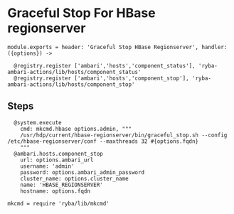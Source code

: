 
# Graceful Stop For HBase regionserver

    module.exports = header: 'Graceful Stop HBase Regionserver', handler: ({options}) ->

      @registry.register ['ambari','hosts','component_status'], 'ryba-ambari-actions/lib/hosts/component_status'
      @registry.register ['ambari','hosts','component_stop'], 'ryba-ambari-actions/lib/hosts/component_stop'

## Steps

      
      @system.execute
        cmd: mkcmd.hbase options.admin, """
        /usr/hdp/current/hbase-regionserver/bin/graceful_stop.sh --config /etc/hbase-regionserver/conf --maxthreads 32 #{options.fqdn}
        """
      @ambari.hosts.component_stop
        url: options.ambari_url
        username: 'admin'
        password: options.ambari_admin_password
        cluster_name: options.cluster_name
        name: 'HBASE_REGIONSERVER'
        hostname: options.fqdn
  
    mkcmd = require 'ryba/lib/mkcmd'
